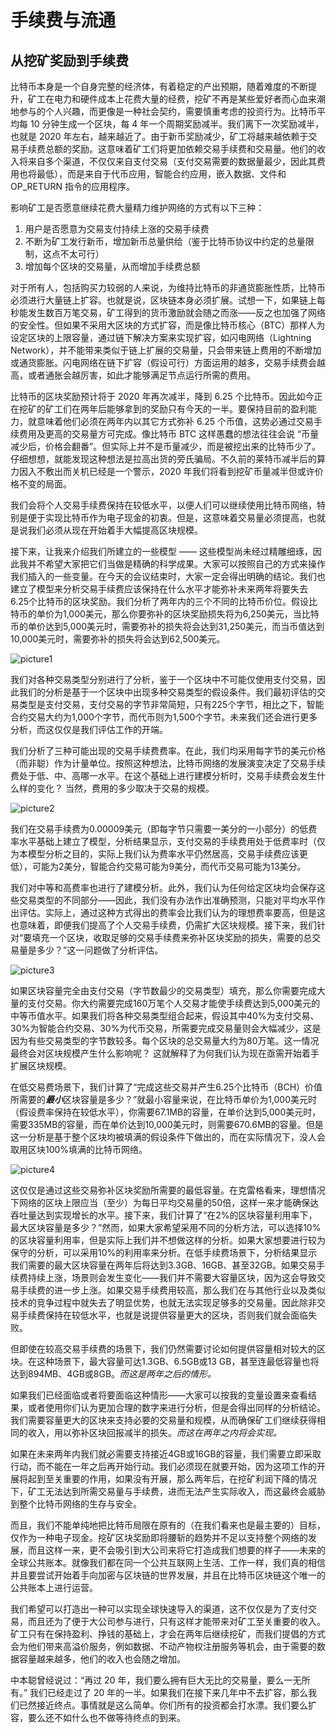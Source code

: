 # 手续费与流通

## 从挖矿奖励到手续费

比特币本身是一个自身完整的经济体，有着稳定的产出预期，随着难度的不断提升，矿工在电力和硬件成本上花费大量的经费，挖矿不再是某些爱好者而心血来潮地参与的个人兴趣，而更像是一种社会契约，需要慎重考虑的投资行为。比特币平均每 10 分钟生成一个区块，每 4 年一个周期奖励减半。我们离下一次奖励减半，也就是 2020 年左右，越来越近了。由于新币奖励减少，矿工将越来越依赖于交易手续费总额的奖励。这意味着矿工们将更加依赖交易手续费和交易量。他们的收入将来自多个渠道，不仅仅来自支付交易（支付交易需要的数据量最少，因此其费用也将最低），而是来自于代币应用，智能合约应用，嵌入数据、文件和 OP_RETURN 指令的应用程序。

影响矿工是否愿意继续花费大量精力维护网络的方式有以下三种：

1. 用户是否愿意为交易支付持续上涨的交易手续费
2. 不断为矿工发行新币，增加新币总量供给（鉴于比特币协议中约定的总量限制，这点不太可行）
3. 增加每个区块的交易量，从而增加手续费总额

对于所有人，包括购买力较弱的人来说，为维持比特币的非通货膨胀性质，比特币必须进行大量链上扩容。也就是说，区块链本身必须扩展。试想一下，如果链上每秒能发生数百万笔交易，矿工得到的货币激励就会随之而涨——反之也加强了网络的安全性。但如果不采用大区块的方式扩容，而是像比特币核心（BTC）那样人为设定区块的上限容量，通过链下解决方案来实现扩容，如闪电网络（Lightning Network），并不能带来类似于链上扩展的交易量，只会带来链上费用的不断增加或通货膨胀。闪电网络在链下扩容（假设可行）方面运用的越多，交易手续费会越高，或者通胀会越厉害，如此才能够满足节点运行所需的费用。

比特币的区块奖励预计将于 2020 年再次减半，降到 6.25 个比特币。因此如今正在挖矿的矿工们在两年后能够拿到的奖励只有今天的一半。要保持目前的盈利能力，就意味着他们必须在两年内以其它方式弥补 6.25 个币值，这势必通过交易手续费用及更高的交易量方可完成。像比特币 BTC 这样愚蠢的想法往往会说 “币量减少后，价格会翻番”。但实际上并不是币量减少，而是被挖出来的比特币少了。仔细想想，就能发现这种想法是拉高出货的旁氏骗局。不久前的莱特币减半后的算力因入不敷出而关机已经是一个警示，2020 年我们将看到挖矿币量减半但或许价格不变的局面。

我们会将个人交易手续费保持在较低水平，以便人们可以继续使用比特币网络，特别是便于实现比特币作为电子现金的初衷。但是，这意味着交易量必须提高，也就是说我们必须从现在开始着手大幅提高区块规模。

接下来，让我来介绍我们所建立的一些模型 —— 这些模型尚未经过精雕细琢，因此我并不希望大家把它们当做是精确的科学成果。大家可以按照自己的方式来操作我们插入的一些变量。在今天的会议结束时，大家一定会得出明确的结论。我们也建立了模型来分析交易手续费应该保持在什么水平才能弥补未来两年将要失去6.25个比特币的区块奖励。我们分析了两年内的三个不同的比特币价位。假设比特币的单价为1,000美元，那么你要弥补的区块奖励损失将为6,250美元，当比特币的单价达到5,000美元时，需要弥补的损失将会达到31,250美元，而当币值达到10,000美元时，需要弥补的损失将会达到62,500美元。

![picture1](http://nchain.com/app/uploads/2018/10/Picture1-1.png)

我们对各种交易类型分别进行了分析，鉴于一个区块中不可能仅使用支付交易，因此我们的分析是基于一个区块中出现多种交易类型的假设条件。我们最初评估的交易类型是支付交易，支付交易的字节非常简短，只有225个字节，相比之下，智能合约交易大约为1,000个字节，而代币则为1,500个字节。未来我们还会进行更多分析，而这仅仅是我们评估工作的开端。

我们分析了三种可能出现的交易手续费费率。在此，我们均采用每字节的美元价格（而非聪）作为计量单位。按照这种想法，比特币网络的发展演变决定了交易手续费处于低、中、高哪一水平。在这个基础上进行建模分析时，交易手续费会发生什么样的变化？ 当然，费用的多少取决于交易的规模。

![picture2](http://nchain.com/app/uploads/2018/10/Picture2-1.png)

我们在交易手续费为0.00009美元（即每字节只需要一美分的一小部分）的低费率水平基础上建立了模型，分析结果显示，支付交易的手续费用处于低费率时（仅为本模型分析之目的，实际上我们认为费率水平仍然居高，交易手续费应该更低），可能为2美分，智能合约交易可能为9美分，而代币交易可能为13美分。

我们对中等和高费率也进行了建模分析。此外，我们认为任何给定区块均会保存这些交易类型的不同部分——因此，我们没有办法作出准确预测，只能对平均水平作出评估。实际上，通过这种方式得出的费率会比我们认为的理想费率要高，但是这也意味着，即便我们提高了个人交易手续费，仍需扩大区块规模。接下来，我们针对“要填充一个区块，收取足够的交易手续费来弥补区块奖励的损失，需要的总交易量是多少？”这一问题做了分析评估。

![picture3](http://nchain.com/app/uploads/2018/10/Picture3-1.png)

如果区块容量完全由支付交易（字节数最少的交易类型）填充，那么你需要完成大量的支付交易。你大约需要完成160万笔个人交易才能使手续费达到5,000美元的中等币值水平。如果我们将各种交易类型组合起来，假设其中40%为支付交易、30%为智能合约交易、30%为代币交易，所需要完成交易量则会大幅减少，这是因为有些交易类型的字节数较多。每个区块的总交易量大约为80万笔。这一情况最终会对区块规模产生什么影响呢？ 这就解释了为何我们认为现在亟需开始着手扩展区块规模。

在低交易费场景下，我们计算了“完成这些交易并产生6.25个比特币（BCH）价值所需要的***最小***区块容量是多少？”就最小容量来说，在比特币单价为1,000美元时（假设费率保持在较低水平），你需要67.1MB的容量，在单价达到5,000美元时，需要335MB的容量，而在单价达到10,000美元时，则需要670.6MB的容量。但是这一分析是基于整个区块均被填满的假设条件下做出的，而在实际情况下，没人会取用区块100%填满的比特币网络。

![picture4](http://nchain.com/app/uploads/2018/10/Picture4-1.png)

这仅仅是通过这些交易弥补区块奖励所需要的最低容量。在克雷格看来，理想情况下网络的区块上限应当（至少）为每日平均交易量的50倍，这样一来才能确保达吞吐量达到实现增长的水平。接下来，我们计算了“在2%的区块容量利用率下，最大区块容量是多少？”然而，如果大家希望采用不同的分析方法，可以选择10%的区块容量利用率，但是实际上我们并不想做这样的分析。如果大家想要进行较为保守的分析，可以采用10%的利用率来分析。在低手续费场景下，分析结果显示我们需要的最大区块容量在两年后将达到3.3GB、16GB、甚至32GB。如果交易手续费持续上涨，场景则会发生变化——我们并不需要大容量区块，因为这会导致交易手续费的进一步上涨。如果交易手续费用较高，那么我们在与其他行业以及类似技术的竞争过程中就失去了明显优势，也就无法实现足够多的交易量。因此除非交易手续费保持在较低水平，也就是说提供容量更大的区块，否则我们就会面临失败。

但即使在较高交易手续费的场景下，我们仍然需要讨论如何提供容量相对较大的区块。在这种场景下，最大容量可达1.3GB、6.5GB或13 GB，甚至连最低容量也将达到894MB、4GB或8GB。*而这是两年之后的情形。*

如果我们已经面临或者将要面临这种情形——大家可以按我的变量设置来查看结果，或者使用你们认为更加合理的数字来进行分析，但是会得出同样的分析结论。我们需要容量更大的区块来支持必要的交易量和规模，从而确保矿工们继续获得相同的收入，用以弥补区块回报减半的损失。*而这在两年之内将会实现。*

如果在未来两年内我们就必需要支持接近4GB或16GB的容量，我们需要立即采取行动，而不能在一年之后再开始行动。我们必须现在就要开始，因为这项工作的开展将起到至关重要的作用，如果没有开展，那么两年后，在挖矿利润下降的情况下，矿工无法达到所需交易量与手续费，进而无法产生实际收入，而这最终会威胁到整个比特币网络的生存与安全。

而且，我们不能单纯地把比特币局限在原有的（在我们看来也是最主要的）目标，仅作为一种电子现金。挖矿区块奖励即将腰斩的趋势并不足以支持整个网络的发展，而且这样一来，更不会吸引到大公司来将它打造成我们想要的样子——未来的全球公共账本。就像我们都在同一个公共互联网上生活、工作一样，我们真的相信并且要尝试开始着手向加密与区块链的世界发展，并且在比特币区块链这个唯一的公共账本上进行运营。

我们希望可以打造出一种可以实现全球快速导入的渠道，这不仅仅是为了支付交易，而且还为了便于大公司参与进行，只有这样才能带来对矿工至关重要的收入。矿工只有在保持盈利、挣钱的基础上，才会在两年后继续挖矿，而我们提倡的方式会为他们带来高溢价服务，例如数据、不动产物权注册服务等机会，由于需要的数据容量越来越多，他们的收入也会随之增加。

中本聪曾经说过：“再过 20 年，我们要么拥有巨大无比的交易量，要么一无所有。” 我们已经走过了 20 年的一半。如果我们在接下来几年中不去扩容，那么我们已然接近终点。事情就是这么简单。你们所有的投资都会打水漂。我们要么扩容，要么还不如什么也不做等待终点的到来。
